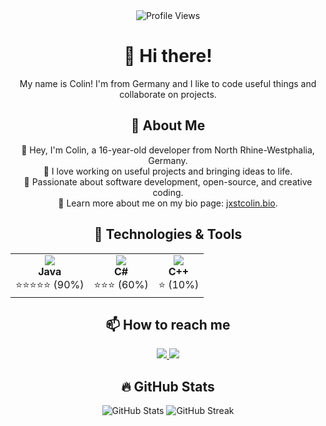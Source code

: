 <div id="header" align="center">
  <img src="https://komarev.com/ghpvc/?username=jxstcolin&style=flat-square&color=red" alt="Profile Views"/>
  <h1>👋 Hi there!</h1>
  <p>My name is Colin! I'm from Germany and I like to code useful things and collaborate on projects.</p>
  
  <h2>🚀 About Me</h2>
  <p>
    🔹 Hey, I'm Colin, a 16-year-old developer from North Rhine-Westphalia, Germany. <br>
    🔹 I love working on useful projects and bringing ideas to life. <br>
    🔹 Passionate about software development, open-source, and creative coding. <br>
    🔹 Learn more about me on my bio page: <a href="https://jxstcolin.bio" target="_blank">jxstcolin.bio</a>.
  </p>

  <h2>🔧 Technologies & Tools</h2>
  <table align="center">
    <tr>
      <td align="center">
        <img src="https://img.shields.io/badge/Java-007396?style=for-the-badge&logo=java&logoColor=white"/><br>
        <b>Java</b><br>
        ⭐⭐⭐⭐⭐ (90%)
      </td>
      <td align="center">
        <img src="https://img.shields.io/badge/C%23-239120?style=for-the-badge&logo=csharp&logoColor=white"/><br>
        <b>C#</b><br>
        ⭐⭐⭐ (60%)
      </td>
      <td align="center">
        <img src="https://img.shields.io/badge/C++-00599C?style=for-the-badge&logo=cplusplus&logoColor=white"/><br>
        <b>C++</b><br>
        ⭐ (10%)
      </td>
    </tr>
  </table>

  <h2>📫 How to reach me</h2>
  <p>
    <a href="https://github.com/jxstcolin">
      <img src="https://img.shields.io/badge/GitHub-181717?style=for-the-badge&logo=github&logoColor=white"/>
    </a>
    <a href="https://discord.com/users/777422426333642753" target="_blank">
      <img src="https://img.shields.io/badge/Discord-5865F2?style=for-the-badge&logo=discord&logoColor=white"/>
    </a>
  </p>

  <h2>🔥 GitHub Stats</h2>
  <p>
    <img src="https://github-readme-stats.vercel.app/api?username=jxstcolin&show_icons=true&theme=dark" alt="GitHub Stats"/>
    <img src="https://github-readme-streak-stats.herokuapp.com/?user=jxstcolin&theme=dark" alt="GitHub Streak"/>
  </p>
</div>
